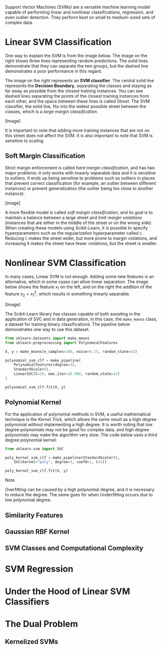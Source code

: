 Support Vector Machines (SVMs) are a versatile machine learning model capable of performing linear and nonlinear classifications, regression, and even outlier detection. They perform best on small to medium-sized sets of complex data.

# Linear SVM Classification

One way to explain the SVM is from the image below. The image on the right shows three lines representing random predictions. The solid lines demonstrate that they can separate the two groups, but the dashed line demonstrates a poor performance in this regard.

The image on the right represents an **SVM classifier**. The central solid line represents the **Decision Boundary**, separating the classes and staying as far away as possible from the closest training instances. You can see dashed lines separating the points of the closest training instances from each other, and the space between these lines is called _Street_. The SVM classifier, the solid line, fits into the widest possible street between the classes, which is a _large margin classification_.

[Image]

It is important to note that adding more training instances that are not on this street does not affect the SVM. It is also important to note that SVM is sensitive to scaling.

## Soft Margin Classification

Strict margin enforcement is called _hard margin classification_, and has two major problems: it only works with linearly separable data and it is sensitive to outliers. It ends up being sensitive to problems such as outliers in places that prevent correct classification (for example, an outlier between different instances) or prevent generalization (the outlier being too close to another instance).

[image]

A more flexible model is called _soft margin classification_, and its goal is to maintain a balance between a large street and limit _margin violations_ (instances that are either in the middle of the street or on the wrong side). When creating these models using Scikit-Learn, it is possible to specify hyperparameters such as the regularization hyperparameter called `C`. Reducing `C` makes the street wider, but more prone to margin violations, and increasing it makes the street have fewer violations, but the street is smaller.


# Nonlinear SVM Classification
In many cases, Linear SVM is not enough. Adding some new features is an alternative, which in some cases can allow linear separation. The image below shows the feature $x_{1}$ on the left, and on the right the addition of the feature $x_{2} = x_{1} ^{2}$, which results in something linearly separable.

[Image]

The Scikit-Learn library has classes capable of both assisting in the application of SVC and in data generation, in this case, the `make_moons` class, a dataset for training binary classifications. The pipeline below demonstrates one way to use this dataset.


```python
from sklearn.datasets import make_moons
from sklearn.preprocessing import PolynomialFeatures

X, y = make_moons(n_samples=100, noise=0.15, random_state=42)

polynomial_svm_clf = make_pipeline(
	PolynomialFeatures(degree=3),
	StandardScaler(),
	LinearSVC(C=10, max_iter=10_000, random_state=42)
)

polynomial_svm_clf.fit(X, y)

```

## Polynomial Kernel
For the application of polynomial methods in SVM, a useful mathematical technique is the _Kernel Trick_, which allows the same result as a high degree polynomial without implementing a high degree. It is worth noting that low degree polynomials may not be good for complex data, and high degree polynomials may make the algorithm very slow. The code below uses a third degree polynomial kernel:

```python
from sklearn.svm import SVC

poly_kernel_svm_clf = make_pipeline(StandardScaler(),
	SVC(kernel="poly", degree=3, coef0=1, C=5))

poly_kernel_svm_clf.fit(X, y)
```

> [!NOTE]
> Overfitting can be caused by a high polynomial degree, and it is necessary to reduce the degree. The same goes for when Underfitting occurs due to low polynomial degree.

## Similarity Features



## Gaussian RBF Kernel



## SVM Classes and Computational Complexity





# SVM Regression





# Under the Hood of Linear SVM Classifiers





# The Dual Problem


## Kernelized SVMs
